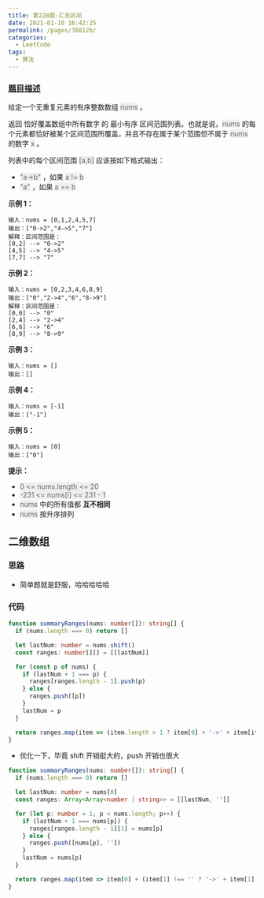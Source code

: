 ```yaml
---
title: 第228题-汇总区间
date: 2021-01-10 16:42:25
permalink: /pages/38812b/
categories:
  - LeetCode
tags:
  - 算法
---
```


### [题目描述](https://leetcode-cn.com/problems/summary-ranges/)

给定一个无重复元素的有序整数数组 <font style="background: #eee; color: #666;">nums</font> 。

返回 恰好覆盖数组中所有数字 的 最小有序 区间范围列表。也就是说，<font style="background: #eee; color: #666;">nums</font> 的每个元素都恰好被某个区间范围所覆盖，并且不存在属于某个范围但不属于 <font style="background: #eee; color: #666;">nums</font> 的数字 <font style="background: #eee; color: #666;">x</font> 。

<!-- more -->

列表中的每个区间范围 <font style="background: #eee; color: #666;">[a,b]</font> 应该按如下格式输出：

- <font style="background: #eee; color: #666;">"a->b"</font> ，如果 <font style="background: #eee; color: #666;">a != b</font>
- <font style="background: #eee; color: #666;">"a"</font> ，如果 <font style="background: #eee; color: #666;">a == b</font>

**示例 1：**

```
输入：nums = [0,1,2,4,5,7]
输出：["0->2","4->5","7"]
解释：区间范围是：
[0,2] --> "0->2"
[4,5] --> "4->5"
[7,7] --> "7"
```

**示例 2：**

```
输入：nums = [0,2,3,4,6,8,9]
输出：["0","2->4","6","8->9"]
解释：区间范围是：
[0,0] --> "0"
[2,4] --> "2->4"
[6,6] --> "6"
[8,9] --> "8->9"
```

**示例 3：**

```
输入：nums = []
输出：[]
```

**示例 4：**

```
输入：nums = [-1]
输出：["-1"]
```

**示例 5：**

```
输入：nums = [0]
输出：["0"]
```

**提示：**

- <font style="background: #eee; color: #666;">0 <= nums.length <= 20</font>
- <font style="background: #eee; color: #666;">-231 <= nums[i] <= 231 - 1</font>
- <font style="background: #eee; color: #666;">nums</font> 中的所有值都 **互不相同**
- <font style="background: #eee; color: #666;">nums</font> 按升序排列

## 二维数组

### 思路

- 简单题就是舒服，哈哈哈哈哈

### 代码

```TypeScript
function summaryRanges(nums: number[]): string[] {
  if (nums.length === 0) return []

  let lastNum: number = nums.shift()
  const ranges: number[][] = [[lastNum]]

  for (const p of nums) {
    if (lastNum + 1 === p) {
      ranges[ranges.length - 1].push(p)
    } else {
      ranges.push([p])
    }
    lastNum = p
  }

  return ranges.map(item => (item.length > 1 ? item[0] + '->' + item[item.length - 1] : item[0] + ''))
}
```

- 优化一下，毕竟 shift 开销挺大的，push 开销也很大

```TypeScript
function summaryRanges(nums: number[]): string[] {
  if (nums.length === 0) return []

  let lastNum: number = nums[0]
  const ranges: Array<Array<number | string>> = [[lastNum, '']]

  for (let p: number = 1; p < nums.length; p++) {
    if (lastNum + 1 === nums[p]) {
      ranges[ranges.length - 1][1] = nums[p]
    } else {
      ranges.push([nums[p], ''])
    }
    lastNum = nums[p]
  }

  return ranges.map(item => item[0] + (item[1] !== '' ? '->' + item[1] : ''))
}
```
